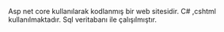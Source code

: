 Asp net core kullanılarak kodlanmış bir web sitesidir. C# ,cshtml kullanılmaktadır. Sql veritabanı ile çalışılmıştır.
